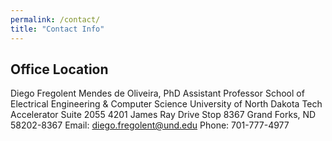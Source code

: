 ```yaml
---
permalink: /contact/
title: "Contact Info"
---
```


## Office Location

Diego Fregolent Mendes de Oliveira, PhD
Assistant Professor
School of Electrical Engineering & Computer Science
University of North Dakota
Tech Accelerator Suite 2055
4201 James Ray Drive Stop 8367
Grand Forks, ND  58202-8367
Email: [diego.fregolent@und.edu](mailto:diego.fregolent@und.edu)
Phone:  701-777-4977


